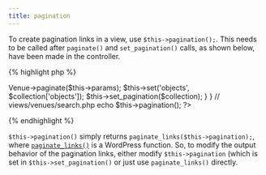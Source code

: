 ```yaml
---
title: pagination
---
```

To create pagination links in a view, use `$this->pagination();`.  This needs to be called after `paginate()` and `set_pagination()` calls, as shown below, have been made in the controller.

{% highlight php %}
<?php
// controllers/venues_controller.php

class VenuesController extends PublicController {

  public function search() { 
    $collection = $this->Venue->paginate($this->params);
    $this->set('objects', $collection['objects']);
    $this->set_pagination($collection);
  }
  
}

// views/venues/search.php

echo $this->pagination();
?>
{% endhighlight %}

`$this->pagination()` simply returns `paginate_links($this->pagination);`, where [`paginate_links()`](http://codex.wordpress.org/Function_Reference/paginate_links) is a WordPress function.  So, to modify the output behavior of the pagination links, either modify `$this->pagination` (which is set in `$this->set_pagination()` or just use `paginate_links()` directly.